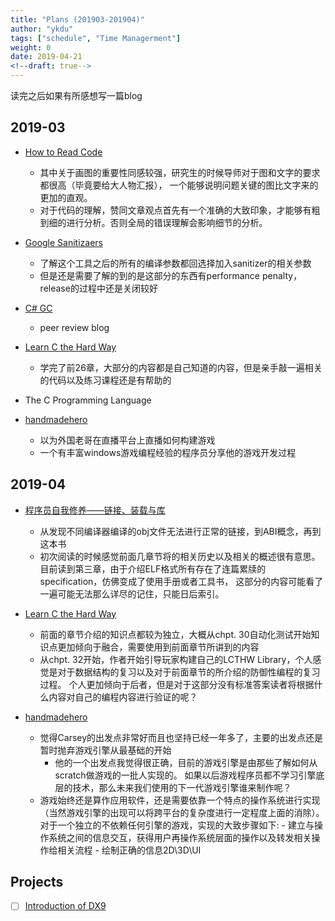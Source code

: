 ```yaml
---
title: "Plans (201903-201904)"
author: "ykdu"
tags: ["schedule", "Time Managerment"]
weight: 0
date: 2019-04-21
<!--draft: true-->
---
```


读完之后如果有所感想写一篇blog

<!--more-->

## 2019-03

* [How to Read Code](https://www.codedump.info/post/20190324-how-to-read-code)
    - 其中关于画图的重要性同感较强，研究生的时候导师对于图和文字的要求都很高（毕竟要给大人物汇报），
    一个能够说明问题关键的图比文字来的更加的直观。
    - 对于代码的理解，赞同文章观点首先有一个准确的大致印象，才能够有粗到细的进行分析。否则全局的错误理解会影响细节的分析。

* [Google Sanitizaers](https://github.com/kasicass/blog/blob/master/cpp/2019_02_13_google_sanitizers.md)
    - 了解这个工具之后的所有的编译参数都回选择加入sanitizer的相关参数
    - 但是还是需要了解的到的是这部分的东西有performance penalty，release的过程中还是关闭较好

* [C# GC](https://github.com/kasicass/blog/blob/master/csharp/2019_01_05_managed_heap_and_gc_principle_part_1.md)
    - peer review blog
    
* [Learn C the Hard Way](https://learncodethehardway.org/c/)
    - 学完了前26章，大部分的内容都是自己知道的内容，但是亲手敲一遍相关的代码以及练习课程还是有帮助的 

* The C Programming Language

* [handmadehero](https://handmadehero.org/watch)
    - 以为外国老哥在直播平台上直播如何构建游戏 
    - 一个有丰富windows游戏编程经验的程序员分享他的游戏开发过程

## 2019-04

* [程序员自我修养——链接、装载与库](https://book.douban.com/subject/3652388/)
    - 从发现不同编译器编译的obj文件无法进行正常的链接，到ABI概念，再到这本书
	- 初次阅读的时候感觉前面几章节将的相关历史以及相关的概述很有意思。
	目前读到第三章，由于介绍ELF格式所有存在了连篇累牍的specification，仿佛变成了使用手册或者工具书，
	这部分的内容可能看了一遍可能无法那么详尽的记住，只能日后索引。

* [Learn C the Hard Way](https://learncodethehardway.org/c/)
	- 前面的章节介绍的知识点都较为独立，大概从chpt. 30自动化测试开始知识点更加倾向于融合，需要使用到前面章节所讲到的内容
	- 从chpt. 32开始，作者开始引导玩家构建自己的LCTHW Library，个人感觉是对于数据结构的复习以及对于前面章节的所介绍的防御性编程的复习过程。
	个人更加倾向于后者，但是对于这部分没有标准答案读者将根据什么内容对自己的编程内容进行验证的呢？
	
* [handmadehero](https://handmadehero.org/watch)
  - 觉得Carsey的出发点非常好而且也坚持已经一年多了，主要的出发点还是暂时抛弃游戏引擎从最基础的开始
	  + 他的一个出发点我觉得很正确，目前的游戏引擎是由那些了解如何从scratch做游戏的一批人实现的。
	  如果以后游戏程序员都不学习引擎底层的技术，那么未来我们使用的下一代游戏引擎谁来制作呢？
  - 游戏始终还是算作应用软件，还是需要依靠一个特点的操作系统进行实现（当然游戏引擎的出现可以将跨平台的复杂度进行一定程度上面的消除）。
	对于一个独立的不依赖任何引擎的游戏，实现的大致步骤如下:
		- 建立与操作系统之间的信息交互，获得用户再操作系统层面的操作以及转发相关操作给相关流程
		- 绘制正确的信息2D\3D\UI
	
## Projects

* [ ] [Introduction of DX9](https://github.com/kasicass/introdx9)
